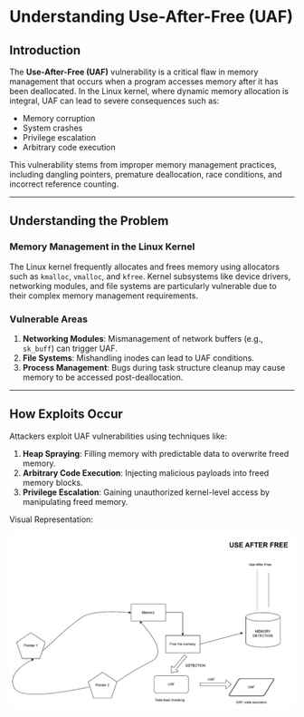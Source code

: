 # Understanding Use-After-Free (UAF)

## Introduction

The **Use-After-Free (UAF)** vulnerability is a critical flaw in memory management that occurs when a program accesses memory after it has been deallocated. In the Linux kernel, where dynamic memory allocation is integral, UAF can lead to severe consequences such as:

- Memory corruption
- System crashes
- Privilege escalation 
- Arbitrary code execution

This vulnerability stems from improper memory management practices, including dangling pointers, premature deallocation, race conditions, and incorrect reference counting.

---

## Understanding the Problem

### Memory Management in the Linux Kernel
The Linux kernel frequently allocates and frees memory using allocators such as `kmalloc`, `vmalloc`, and `kfree`. Kernel subsystems like device drivers, networking modules, and file systems are particularly vulnerable due to their complex memory management requirements.

### Vulnerable Areas
1. **Networking Modules**: Mismanagement of network buffers (e.g., `sk_buff`) can trigger UAF.
2. **File Systems**: Mishandling inodes can lead to UAF conditions.
3. **Process Management**: Bugs during task structure cleanup may cause memory to be accessed post-deallocation.

---

## How Exploits Occur

Attackers exploit UAF vulnerabilities using techniques like:
1. **Heap Spraying**: Filling memory with predictable data to overwrite freed memory.
2. **Arbitrary Code Execution**: Injecting malicious payloads into freed memory blocks.
3. **Privilege Escalation**: Gaining unauthorized kernel-level access by manipulating freed memory.

Visual Representation:

![Docusaurus logo](/img/use_after_free.jpg)
